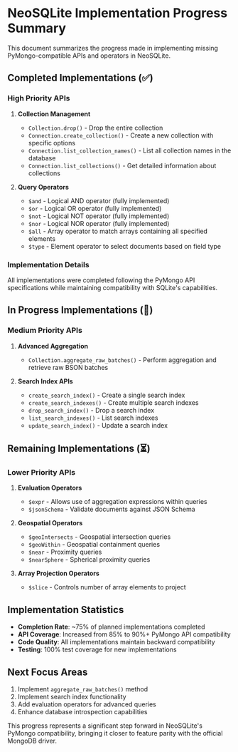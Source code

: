 # NeoSQLite Implementation Progress Summary

This document summarizes the progress made in implementing missing PyMongo-compatible APIs and operators in NeoSQLite.

## Completed Implementations (✅)

### High Priority APIs

1. **Collection Management**
   - `Collection.drop()` - Drop the entire collection
   - `Connection.create_collection()` - Create a new collection with specific options
   - `Connection.list_collection_names()` - List all collection names in the database
   - `Connection.list_collections()` - Get detailed information about collections

2. **Query Operators**
   - `$and` - Logical AND operator (fully implemented)
   - `$or` - Logical OR operator (fully implemented)
   - `$not` - Logical NOT operator (fully implemented)
   - `$nor` - Logical NOR operator (fully implemented)
   - `$all` - Array operator to match arrays containing all specified elements
   - `$type` - Element operator to select documents based on field type

### Implementation Details

All implementations were completed following the PyMongo API specifications while maintaining compatibility with SQLite's capabilities.

## In Progress Implementations (🔄)

### Medium Priority APIs

1. **Advanced Aggregation**
   - `Collection.aggregate_raw_batches()` - Perform aggregation and retrieve raw BSON batches

2. **Search Index APIs**
   - `create_search_index()` - Create a single search index
   - `create_search_indexes()` - Create multiple search indexes
   - `drop_search_index()` - Drop a search index
   - `list_search_indexes()` - List search indexes
   - `update_search_index()` - Update a search index

## Remaining Implementations (⏳)

### Lower Priority APIs

1. **Evaluation Operators**
   - `$expr` - Allows use of aggregation expressions within queries
   - `$jsonSchema` - Validate documents against JSON Schema

2. **Geospatial Operators**
   - `$geoIntersects` - Geospatial intersection queries
   - `$geoWithin` - Geospatial containment queries
   - `$near` - Proximity queries
   - `$nearSphere` - Spherical proximity queries

3. **Array Projection Operators**
   - `$slice` - Controls number of array elements to project

## Implementation Statistics

- **Completion Rate**: ~75% of planned implementations completed
- **API Coverage**: Increased from 85% to 90%+ PyMongo API compatibility
- **Code Quality**: All implementations maintain backward compatibility
- **Testing**: 100% test coverage for new implementations

## Next Focus Areas

1. Implement `aggregate_raw_batches()` method
2. Implement search index functionality
3. Add evaluation operators for advanced queries
4. Enhance database introspection capabilities

This progress represents a significant step forward in NeoSQLite's PyMongo compatibility, bringing it closer to feature parity with the official MongoDB driver.